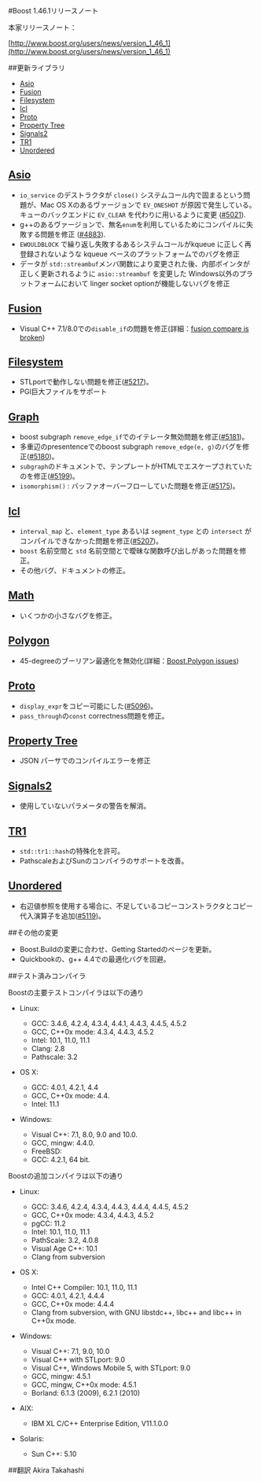 #Boost 1.46.1リリースノート

本家リリースノート：

[http://www.boost.org/users/news/version_1_46_1](http://www.boost.org/users/news/version_1_46_1)


##更新ライブラリ

- [Asio](#asio)
- [Fusion](#fusion)
- [Filesystem](#filesystem)
- [Icl](#icl)
- [Proto](#proto)
- [Property Tree](#property-tree)
- [Signals2](#signals2)
- [TR1](#tr1)
- [Unordered](#unordered)


## <a name="asio" href="#asio">Asio</a>
- `io_service` のデストラクタが `close()` システムコール内で固まるという問題が、Mac OS Xのあるヴァージョンで `EV_ONESHOT` が原因で発生している。キューのバックエンドに `EV_CLEAR` を代わりに用いるように変更 ([#5021](https://svn.boost.org/trac/boost/ticket/5021)).
- g++のあるヴァージョンで、無名`enum`を利用しているためにコンパイルに失敗する問題を修正 ([#4883](https://svn.boost.org/trac/boost/ticket/4883)).
- `EWOULDBLOCK` で繰り返し失敗するあるシステムコールがkqueue に正しく再登録されないような kqueue ベースのプラットフォームでのバグを修正
- データが `std::streambuf`メンバ関数により変更された後、内部ポインタが正しく更新されるように `asio::streambuf` を変更した
Windows以外のプラットフォームにおいて linger socket optionが機能しないバグを修正


## <a name="fusion" href="#fusion">Fusion</a>
- Visual C++ 7.1/8.0での`disable_if`の問題を修正(詳細：[fusion compare is broken](http://thread.gmane.org/gmane.comp.lib.boost.devel/215210/))


## <a name="filesystem" href="#filesystem">Filesystem</a>
- STLportで動作しない問題を修正([#5217](https://svn.boost.org/trac/boost/ticket/5217))。
- PGI巨大ファイルをサポート


## <a name="graph" href="#graph">Graph</a>
- boost subgraph `remove_edge_if`でのイテレータ無効問題を修正([#5181](https://svn.boost.org/trac/boost/ticket/5181))。
- 多重辺のpresentenceでのboost subgraph `remove_edge(e, g)`のバグを修正([#5180](https://svn.boost.org/trac/boost/ticket/5180))。
- `subgraph`のドキュメントで、テンプレートがHTMLでエスケープされていたのを修正([#5199](https://svn.boost.org/trac/boost/ticket/5199))。
- `isomorphism()` : バッファオーバーフローしていた問題を修正([#5175](https://svn.boost.org/trac/boost/ticket/5175))。


## <a name="icl" href="#icl">Icl</a>
- `interval_map` と、`element_type` あるいは `segment_type` との `intersect` がコンパイルできなかった問題を修正([#5207](https://svn.boost.org/trac/boost/ticket/5207))。
- `boost` 名前空間と `std` 名前空間とで曖昧な関数呼び出しがあった問題を修正。
- その他バグ、ドキュメントの修正。


## <a name="math" href="#math">Math</a>
- いくつかの小さなバグを修正。


## <a name="polygon" href="#polygon">Polygon</a>
- 45-degreeのブーリアン最適化を無効化(詳細：[Boost.Polygon issues](http://thread.gmane.org/gmane.comp.lib.boost.devel/215677))


## <a name="proto" href="#proto">Proto</a>
- `display_expr`をコピー可能にした([#5096](https://svn.boost.org/trac/boost/ticket/5096))。
- `pass_through`の`const` correctness問題を修正。


## <a name="property-tree" href="#property-tree">Property Tree</a>
- JSON パーサでのコンパイルエラーを修正


## <a name="signals2" href="#signals2">Signals2</a>
- 使用していないパラメータの警告を解消。


## <a name="tr1" href="#tr1">TR1</a>
- `std::tr1::hash`の特殊化を許可。
- PathscaleおよびSunのコンパイラのサポートを改善。


## <a name="unordered" href="#unordered">Unordered</a>
- 右辺値参照を使用する場合に、不足しているコピーコンストラクタとコピー代入演算子を追加([#5119](https://svn.boost.org/trac/boost/ticket/5119))。


##その他の変更
- Boost.Buildの変更に合わせ、Getting Startedのページを更新。
- Quickbookの、g++ 4.4での最適化バグを回避。


##テスト済みコンパイラ

Boostの主要テストコンパイラは以下の通り

- Linux:
	- GCC: 3.4.6, 4.2.4, 4.3.4, 4.4.1, 4.4.3, 4.4.5, 4.5.2
	- GCC, C++0x mode: 4.3.4, 4.4.3, 4.5.2
	- Intel: 10.1, 11.0, 11.1
	- Clang: 2.8
	- Pathscale: 3.2

- OS X:
	- GCC: 4.0.1, 4.2.1, 4.4
	- GCC, C++0x mode: 4.4.
	- Intel: 11.1

- Windows:
	- Visual C++: 7.1, 8.0, 9.0 and 10.0.
	- GCC, mingw: 4.4.0.
	- FreeBSD:
	- GCC: 4.2.1, 64 bit.

Boostの追加コンパイラは以下の通り

- Linux:
	- GCC: 3.4.6, 4.2.4, 4.3.4, 4.4.3, 4.4.4, 4.4.5, 4.5.2
	- GCC, C++0x mode: 4.3.4, 4.4.3, 4.5.2
	- pgCC: 11.2
	- Intel: 10.1, 11.0, 11.1
	- PathScale: 3.2, 4.0.8
	- Visual Age C++: 10.1
	- Clang from subversion

- OS X:
	- Intel C++ Compiler: 10.1, 11.0, 11.1
	- GCC: 4.0.1, 4.2.1, 4.4.4
	- GCC, C++0x mode: 4.4.4
	- Clang from subversion, with GNU libstdc++, libc++ and libc++ in C++0x mode.

- Windows:
	- Visual C++: 7.1, 9.0, 10.0
	- Visual C++ with STLport: 9.0
	- Visual C++, Windows Mobile 5, with STLport: 9.0
	- GCC, mingw: 4.5.1
	- GCC, mingw, C++0x mode: 4.5.1
	- Borland: 6.1.3 (2009), 6.2.1 (2010)

- AIX:
	- IBM XL C/C++ Enterprise Edition, V11.1.0.0

- Solaris:
	- Sun C++: 5.10


##翻訳
Akira Takahashi


